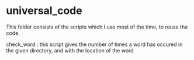 # universal_code
This folder consists of the scripts which I use most of the time, to reuse the code.

check_word : this script gives the number of times a word has occured in the given directory, and with the location of the word
